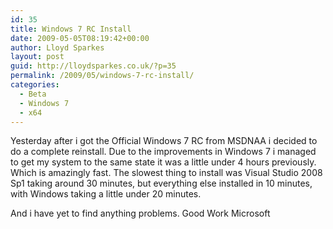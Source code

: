 ```yaml
---
id: 35
title: Windows 7 RC Install
date: 2009-05-05T08:19:42+00:00
author: Lloyd Sparkes
layout: post
guid: http://lloydsparkes.co.uk/?p=35
permalink: /2009/05/windows-7-rc-install/
categories:
  - Beta
  - Windows 7
  - x64
---
```

Yesterday after i got the Official Windows 7 RC from MSDNAA i decided to do a complete reinstall. Due to the improvements in Windows 7 i managed to get my system to the same state it was a little under 4 hours previously. Which is amazingly fast. The slowest thing to install was Visual Studio 2008 Sp1 taking around 30 minutes, but everything else installed in 10 minutes, with Windows taking a little under 20 minutes.

And i have yet to find anything problems. Good Work Microsoft